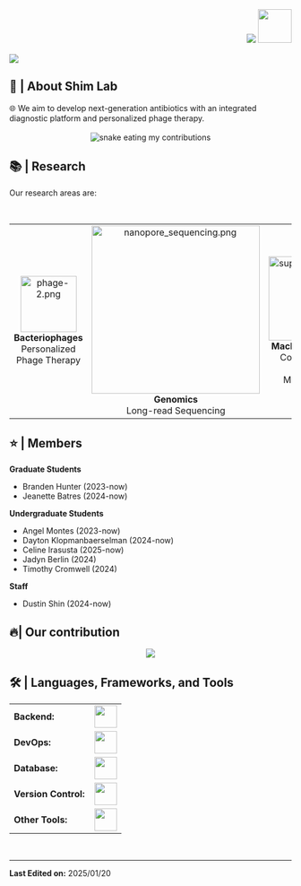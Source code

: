 <div align="right">
<a style="text-decoration: none" target="_blank"href="https://github.com/hshimlab">
<img src="https://visitor-badge.laobi.icu/badge?page_id=hshimlab.hshimlab&left_color=gray&right_color=blue&left_text=Coders%20visitors">
</a>
<a style="text-decoration: none" target="_blank" href="https://www.linkedin.com/company/shim-lab" >
<img width="60"src="https://img.shields.io/badge/LinkedIn-blue?logo=linkedin&logoColor=white&style=for-the-bad">
</div>

<br>

<img src="https://readme-typing-svg.herokuapp.com/?font=Roboto&weight=900&size=40=true&vCenter=true&width=500&height=70&duration=4000&color=B3B3B3&lines=Welcome+to+Shim+Lab!+👋;" />

<h2>📖 | About Shim Lab</h2> 
🌐 We aim to develop next-generation antibiotics with an integrated diagnostic platform and personalized phage therapy.

<div align="center">
  <br>
  <img alt="snake eating my contributions" src="https://raw.githubusercontent.com/hshimlab/hshimlab/output/github-contribution-grid-snake.svg" />
  <br/>
</div>

<h2>📚 | Research</h2>
<p>Our research areas are: </p><br>

<div align="center">
  <table style="margin-left: auto; margin-right: auto;">
    <tr>
      <td align="center">
        <img src="https://thumbs4.imagebam.com/8c/69/0a/MEZ3SHR_t.png" width="100" alt="phage-2.png"/><br>
        <strong>Bacteriophages</strong><br>Personalized Phage Therapy<br>
      </td>
      <td align="center">
       <img src="https://thumbs4.imagebam.com/e0/46/4a/MEZ3SHS_t.png" width="300" alt="nanopore_sequencing.png"/><br>
        <strong>Genomics</strong><br>Long-read Sequencing<br>
      </td>
      <td align="center">
       <img src="https://thumbs4.imagebam.com/fd/6c/84/MEZ3SHT_t.png" width="150" alt="supercomputer.png"/><br>
        <strong>Machine Learning</strong><br>Computational Medical Microbiology<br>
      </td>
    </tr>
  </table>
</div>

<h2>⭐ | Members </h2>

<div align="left">

**Graduate Students**  
- Branden Hunter (2023-now)
- Jeanette Batres (2024-now)

**Undergraduate Students**  
- Angel Montes (2023-now)
- Dayton Klopmanbaerselman (2024-now)
- Celine Irasusta (2025-now)
- Jadyn Berlin (2024)
- Timothy Cromwell (2024)

**Staff**
- Dustin Shin (2024-now)
</div>

<h2>🔥| Our contribution </h2>
<p align="center">
  <a href="https://github.com/DenverCoder1/github-readme-streak-stats">
    <img src="https://github-readme-streak-stats.herokuapp.com/?user=hshimlab#version3"/>
  </a>
</p>

<h2>🛠️ | Languages, Frameworks, and Tools </h2>
<table>
    <tr>
        <td style="font-weight: bold; padding-right: 10px; vertical-align: center; border: none;">Backend:</td>
        <td><img height="40" src="https://skillicons.dev/icons?i=python,R"/></td>
    </tr>
    <tr>
        <td style="font-weight: bold; padding-right: 10px; vertical-align: center; border: none;">DevOps:</td>
        <td><img height="40" src="https://skillicons.dev/icons?i=docker"/></td>
    </tr>
    <tr>
        <td style="font-weight: bold; padding-right: 10px; vertical-align: center; border: none;">Database:</td>
        <td><img height="40" src="https://skillicons.dev/icons?i=dropbox"/></td>
    </tr>
    <tr>
        <td style="font-weight: bold; padding-right: 10px; vertical-align: center; border: none;">Version Control:</td>
        <td><img height="40" src="https://skillicons.dev/icons?i=github"/></td>
    </tr>
    <tr>
        <td style="font-weight: bold; padding-right: 10px; vertical-align: center; border: none;">Other Tools:</td>
        <td><img height="40" src="https://skillicons.dev/icons?i=jupyter"/></td>
    </tr>
</table>
<br>

------
**Last Edited on:** 2025/01/20
